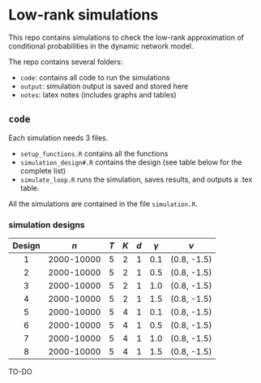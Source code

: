 # Low-rank simulations

This repo contains simulations to check the low-rank approximation of conditional probabilities in the dynamic network model.

The repo contains several folders:

- `code`: contains all code to run the simulations
- `output`: simulation output is saved and stored here
- `notes`: latex notes (includes graphs and tables)


## `code`
Each simulation needs 3 files. 

- `setup_functions.R` contains all the functions
- `simulation_design#.R` contains the design (see table below for the complete list)
- `simulate_loop.R` runs the simulation, saves results, and outputs a .tex table.

All the simulations are contained in the file `simulation.R`. 

### simulation designs

Design | $n$          | $T$ | $K$ | $d$ | $\gamma$ | $\nu$
:-:    | :-:          | :-: | :-: | :-: | :-:      | :-: 
1      | 2000-10000   | 5   | 2   | 1   | 0.1      | (0.8, -1.5)
2      | 2000-10000   | 5   | 2   | 1   | 0.5      | (0.8, -1.5)
3      | 2000-10000   | 5   | 2   | 1   | 1.0      | (0.8, -1.5)
4      | 2000-10000   | 5   | 2   | 1   | 1.5      | (0.8, -1.5)
5      | 2000-10000   | 5   | 4   | 1   | 0.1      | (0.8, -1.5)
6      | 2000-10000   | 5   | 4   | 1   | 0.5      | (0.8, -1.5)
7      | 2000-10000   | 5   | 4   | 1   | 1.0      | (0.8, -1.5)
8      | 2000-10000   | 5   | 4   | 1   | 1.5      | (0.8, -1.5)


TO-DO
